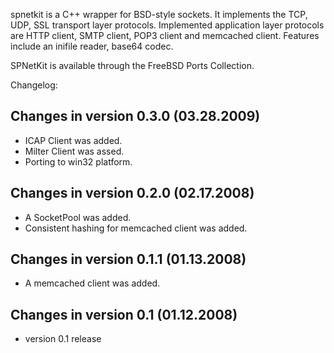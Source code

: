 spnetkit is a C++ wrapper for BSD-style sockets. It implements the TCP, UDP, SSL transport layer protocols. Implemented application layer protocols are HTTP client, SMTP client, POP3 client and memcached client. Features include an inifile reader, base64 codec.

SPNetKit is available through the FreeBSD Ports Collection.

Changelog:

Changes in version 0.3.0 (03.28.2009)
-------------------------------------
* ICAP Client was added.
* Milter Client was assed.
* Porting to win32 platform.

Changes in version 0.2.0 (02.17.2008)
-------------------------------------
* A SocketPool was added.
* Consistent hashing for memcached client was added.

Changes in version 0.1.1 (01.13.2008)
-------------------------------------
* A memcached client was added.

Changes in version 0.1 (01.12.2008)
-------------------------------------
* version 0.1 release

